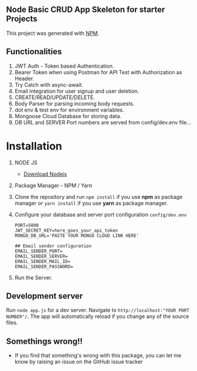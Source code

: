 ## Node Basic CRUD App Skeleton for starter Projects
This project was generated with [NPM](https://www.npmjs.com/).

## Functionalities


1.  JWT Auth - Token based Authentication.
2.  Bearer Token when using Postman for API Test with Authorization as Header.
3.  Try Catch with async-await.
4.  Email integration for user signup and user deletion. 
5.  CREATE/READ/UPDATE/DELETE.
6.  Body Parser for parsing incoming body requests.
7.  dot env & test env for environment variables.
8.  Mongoose Cloud Database for storing data.
9.  DB URL and SERVER Port numbers are served from config/dev.env file...

# Installation

1.  NODE JS
    - [Download Nodejs](https://nodejs.org/en/download/)

2.  Package Manager - NPM / Yarn
3.  Clone the repository and run `npm install` if you use **npm** as package manager or `yarn install` if you use **yarn** as package manager.

4.  Configure your database and server port configuration `config/dev.env`

    ```
    PORT=5000
    JWT_SECRET_KEY=here_goes_your_api_token
    MONGO_DB_URL='PASTE YOUR MONGO CLOUD LINK HERE'

    ## Email sender configuration
    EMAIL_SENDER_PORT=
    EMAIL_SENDER_SERVER=
    EMAIL_SENDER_MAIL_ID=
    EMAIL_SENDER_PASSWORD=
    ```
5.  Run the Server.    

## Development server

Run `node app.js` for a dev server. Navigate to `http://localhost:"YOUR PORT NUMBER"/`. The app will automatically reload if you change any of the source files.

## Somethings wrong!!

- If you find that something's wrong with this package, you can let me know by raising an issue on the GitHub issue tracker
